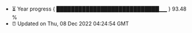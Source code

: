 - ⏳ Year progress { ████████████████████████████▁▁ } 93.48 %
- ⏰ Updated on Thu, 08 Dec 2022 04:24:54 GMT


